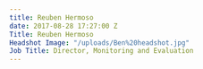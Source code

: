```yaml
---
title: Reuben Hermoso
date: 2017-08-28 17:27:00 Z
Title: Reuben Hermoso
Headshot Image: "/uploads/Ben%20headshot.jpg"
Job Title: Director, Monitoring and Evaluation
---
```


